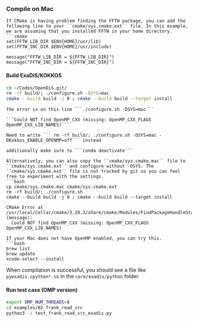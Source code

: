 ### Compile on Mac

```{Error}
If CMake is having problem finding the FFTW package, you can add the following line to your ``cmake/sys.cmake.ext`` file. In this example, we are assuming that you installed FFTW in your home directory.
```cmake
set(FFTW_LIB_DIR $ENV{HOME}/usr/lib)
set(FFTW_INC_DIR $ENV{HOME}/usr/include)

message("FFTW_LIB_DIR = ${FFTW_LIB_DIR}")
message("FFTW_INC_DIR = ${FFTW_INC_DIR}")
```

#### Build ExaDiS/KOKKOS

```bash
cd ~/Codes/OpenDiS.git/
rm -rf build/; ./configure.sh -DSYS=mac
cmake --build build -j 8 ; cmake --build build --target install
```

```{Error}
the error is on this line ```./configure.sh -DSYS=mac```

```Could NOT find OpenMP_CXX (missing: OpenMP_CXX_FLAGS OpenMP_CXX_LIB_NAMES)```

Need to write ``` rm -rf build/; ./configure.sh -DSYS=mac -DKokkos_ENABLE_OPENMP=off``` instead

additionally make sure to ```conda deactivate```
```


```{Hint}
Alternatively, you can also copy the ``cmake/sys.cmake.mac`` file to ``cmake/sys.cmake.ext`` and configure without -DSYS. The ``cmake/sys.cmake.ext`` file is not tracked by git so you can feel free to experiment with the settings.
```bash
cp cmake/sys.cmake.mac cmake/sys.cmake.ext
rm -rf build/; ./configure.sh 
cmake --build build -j 8 ; cmake --build build --target install
```
```{Error}
CMake Error at /usr/local/Cellar/cmake/3.29.3/share/cmake/Modules/FindPackageHandleStandardArgs.cmake:230 (message):
  Could NOT find OpenMP_CXX (missing: OpenMP_CXX_FLAGS OpenMP_CXX_LIB_NAMES)
```
```{Hint}
If your Mac does not have OpenMP enabled, you can try this.
```bash
brew list
brew update
xcode-select --install
```

When compilation is successful, you should see a file like ```pyexadis.cpython*.so``` in the ```core/exadis/python``` folder.

#### Run test case (OMP version)

```bash
export OMP_NUM_THREADS=8
cd examples/02_frank_read_src
python3 -i test_frank_read_src_exadis.py
```
